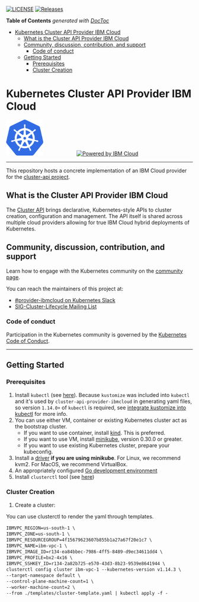 [![LICENSE](https://img.shields.io/badge/license-apache2.0-green.svg)](https://github.com/kubernetes-sigs/cluster-api-provider-ibmcloud/blob/master/LICENSE)
[![Releases](https://img.shields.io/badge/version-v0.0.1-orange.svg)](https://github.com/kubernetes-sigs/cluster-api-provider-ibmcloud/releases "Cluster API provider IBM Cloud latest release")

<!-- START doctoc generated TOC please keep comment here to allow auto update -->
<!-- DON'T EDIT THIS SECTION, INSTEAD RE-RUN doctoc TO UPDATE -->
**Table of Contents**  *generated with [DocToc](https://github.com/thlorenz/doctoc)*

- [Kubernetes Cluster API Provider IBM Cloud](#kubernetes-cluster-api-provider-ibm-cloud)
  - [What is the Cluster API Provider IBM Cloud](#what-is-the-cluster-api-provider-ibm-cloud)
  - [Community, discussion, contribution, and support](#community-discussion-contribution-and-support)
    - [Code of conduct](#code-of-conduct)
  - [Getting Started](#getting-started)
    - [Prerequisites](#prerequisites)
    - [Cluster Creation](#cluster-creation)

<!-- END doctoc generated TOC please keep comment here to allow auto update -->

# Kubernetes Cluster API Provider IBM Cloud

<a href="https://github.com/kubernetes-sigs/cluster-api"><img src="https://github.com/kubernetes/kubernetes/raw/master/logo/logo.png"  width="100"></a><a href="https://www.ibm.com/cloud/"><img hspace="90px" src="./docs/images/ibm-cloud.svg" alt="Powered by IBM Cloud" height="100"></a>

------

This repository hosts a concrete implementation of an IBM Cloud provider for the [cluster-api project](https://github.com/kubernetes-sigs/cluster-api).

## What is the Cluster API Provider IBM Cloud

The [Cluster API](https://github.com/kubernetes-sigs/cluster-api) brings declarative, Kubernetes-style APIs to cluster creation, configuration and management. The API itself is shared across multiple cloud providers allowing for true IBM Cloud hybrid deployments of Kubernetes.

## Community, discussion, contribution, and support

Learn how to engage with the Kubernetes community on the [community page](http://kubernetes.io/community/).

You can reach the maintainers of this project at:

- [#provider-ibmcloud on Kubernetes Slack](https://kubernetes.slack.com/messages/provider-ibmcloud)
- [SIG-Cluster-Lifecycle Mailing List](https://groups.google.com/forum/#!forum/kubernetes-sig-cluster-lifecycle)

### Code of conduct

Participation in the Kubernetes community is governed by the [Kubernetes Code of Conduct](code-of-conduct.md).

------

## Getting Started

### Prerequisites

1. Install `kubectl` (see [here](https://kubernetes.io/docs/tasks/tools/install-kubectl/#install-kubectl-binary-with-curl-on-linux)). Because `kustomize` was included into `kubectl` and it's used by `cluster-api-provider-ibmcloud` in generating yaml files, so version `1.14.0+` of `kubectl` is required, see [integrate kustomize into kubectl](https://github.com/kubernetes/enhancements/issues/633) for more info.
2. You can use either VM, container or existing Kubernetes cluster act as the bootstrap cluster.
   - If you want to use container, install [kind](https://github.com/kubernetes-sigs/kind#installation-and-usage). This is preferred.
   - If you want to use VM, install [minikube](https://kubernetes.io/docs/tasks/tools/install-minikube/), version 0.30.0 or greater.
   - If you want to use existing Kubernetes cluster, prepare your kubeconfig.
3. Install a [driver](https://github.com/kubernetes/minikube/blob/master/docs/drivers.md) **if you are using minikube**. For Linux, we recommend kvm2. For MacOS, we recommend VirtualBox.
4. An appropriately configured [Go development environment](https://golang.org/doc/install)
5. Install `clusterctl` tool (see [here](https://cluster-api.sigs.k8s.io/user/quick-start.html#install-clusterctl))
### Cluster Creation

1. Create a cluster:

You can use clusterctl to render the yaml through templates.

```
IBMVPC_REGION=us-south-1 \
IBMVPC_ZONE=us-south-1 \
IBMVPC_RESOURCEGROUP=4f15679623607b855b1a27a67f20e1c7 \
IBMVPC_NAME=ibm-vpc-1 \
IBMVPC_IMAGE_ID=r134-ea84bbec-7986-4ff5-8489-d9ec34611dd4 \
IBMVPC_PROFILE=bx2-4x16 \
IBMVPC_SSHKEY_ID=r134-2a82b725-e570-43d3-8b23-9539e8641944 \
clusterctl config cluster ibm-vpc-1 --kubernetes-version v1.14.3 \
--target-namespace default \
--control-plane-machine-count=1 \
--worker-machine-count=2 \
--from ./templates/cluster-template.yaml | kubectl apply -f -
```